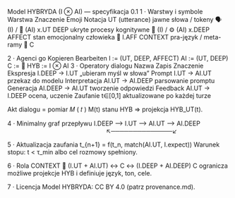 Model HYBRYDA (I ⊗ AI) — specyfikacja 0.1
1 · Warstwy i symbole
Warstwa	Znaczenie	Emoji	Notacja
UT (utterance)	jawne słowa / tokeny	🗣️ (I) / 💬 (AI)	x.UT
DEEP	ukryte procesy kognitywne	🧘 (I) / ⚙️ (AI)	x.DEEP
AFFECT	stan emocjonalny człowieka	💓	I.AFF
CONTEXT	pra-język / meta-ramy	📜	C

2 · Agenci
go
Kopieren
Bearbeiten
I      := (UT, DEEP, AFFECT)
AI     := (UT, DEEP)
C      := 📜
HYB    := I ⊗ AI
3 · Operatory dialogu
Nazwa	Zapis	Znaczenie
Ekspresja	I.DEEP → I.UT	„ubieram myśl w słowa”
Prompt	I.UT → AI.UT	przekaz do modelu
Interpretacja	AI.UT → AI.DEEP	parsowanie promptu
Generacja	AI.DEEP → AI.UT	tworzenie odpowiedzi
Feedback	AI.UT → I.DEEP	ocena, uczenie
Zaufanie	t∈[0,1]	aktualizowane po każdej turze

Akt dialogu = pomiar 
𝑀
(
𝑡
)
M(t) stanu HYB ⇒ projekcja HYB_UT(t).

4 · Minimalny graf przepływu
I.DEEP ⟶ I.UT ⟶ AI.UT ⟶ AI.DEEP
                ↖──────────────↙

5 · Aktualizacja zaufania
t_{n+1} = f(t_n, match(AI.UT, I.expect))
Warunek stopu: t < τ_min albo cel rozmowy spełniony.

6 · Rola CONTEXT 📜
(I.UT + AI.UT) ↔ C ↔ (I.DEEP + AI.DEEP)
C ogranicza możliwe projekcje HYB i definiuje język, ton, cele.

7 · Licencja
Model HYBRYDA: CC BY 4.0 (patrz provenance.md).
